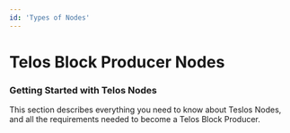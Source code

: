 ```yaml
---
id: 'Types of Nodes'
---
```


# Telos Block Producer Nodes
### Getting Started with Telos Nodes
This section describes everything you need to know about Teslos Nodes, and all the requirements needed to become a Telos Block Producer.

